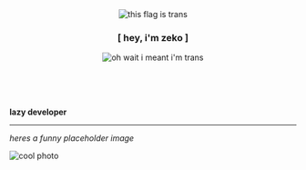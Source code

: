 <div align="center">
  <img src="https://github.com/ZekoTheFox/ZekoTheFox/assets/41507889/f8aa2d97-b342-4329-9842-cb79806c5f81" alt="this flag is trans">
  <h3 id="useless-header-link">[ hey, i'm zeko ]</h2>
  <img src="https://github.com/ZekoTheFox/ZekoTheFox/assets/41507889/f8aa2d97-b342-4329-9842-cb79806c5f81" alt="oh wait i meant i'm trans">
</div>

<br><br><br>

**lazy developer**

---

*heres a funny placeholder image*

![cool photo](https://github.com/ZekoTheFox/ZekoTheFox/assets/41507889/2b226d8e-89ac-442d-8172-ad1779835319)
